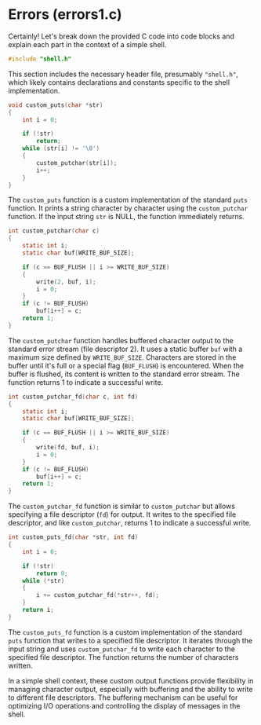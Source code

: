 # Errors (errors1.c)

Certainly! Let's break down the provided C code into code blocks and explain each part in the context of a simple shell.

```c
#include "shell.h"
```

This section includes the necessary header file, presumably `"shell.h"`, which likely contains declarations and constants specific to the shell implementation.

```c
void custom_puts(char *str)
{
    int i = 0;

    if (!str)
        return;
    while (str[i] != '\0')
    {
        custom_putchar(str[i]);
        i++;
    }
}
```

The `custom_puts` function is a custom implementation of the standard `puts` function. It prints a string character by character using the `custom_putchar` function. If the input string `str` is NULL, the function immediately returns.

```c
int custom_putchar(char c)
{
    static int i;
    static char buf[WRITE_BUF_SIZE];

    if (c == BUF_FLUSH || i >= WRITE_BUF_SIZE)
    {
        write(2, buf, i);
        i = 0;
    }
    if (c != BUF_FLUSH)
        buf[i++] = c;
    return 1;
}
```

The `custom_putchar` function handles buffered character output to the standard error stream (file descriptor 2). It uses a static buffer `buf` with a maximum size defined by `WRITE_BUF_SIZE`. Characters are stored in the buffer until it's full or a special flag (`BUF_FLUSH`) is encountered. When the buffer is flushed, its content is written to the standard error stream. The function returns 1 to indicate a successful write.

```c
int custom_putchar_fd(char c, int fd)
{
    static int i;
    static char buf[WRITE_BUF_SIZE];

    if (c == BUF_FLUSH || i >= WRITE_BUF_SIZE)
    {
        write(fd, buf, i);
        i = 0;
    }
    if (c != BUF_FLUSH)
        buf[i++] = c;
    return 1;
}
```

The `custom_putchar_fd` function is similar to `custom_putchar` but allows specifying a file descriptor (`fd`) for output. It writes to the specified file descriptor, and like `custom_putchar`, returns 1 to indicate a successful write.

```c
int custom_puts_fd(char *str, int fd)
{
    int i = 0;

    if (!str)
        return 0;
    while (*str)
    {
        i += custom_putchar_fd(*str++, fd);
    }
    return i;
}
```

The `custom_puts_fd` function is a custom implementation of the standard `puts` function that writes to a specified file descriptor. It iterates through the input string and uses `custom_putchar_fd` to write each character to the specified file descriptor. The function returns the number of characters written.

In a simple shell context, these custom output functions provide flexibility in managing character output, especially with buffering and the ability to write to different file descriptors. The buffering mechanism can be useful for optimizing I/O operations and controlling the display of messages in the shell.
